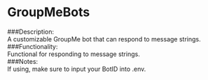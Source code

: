 # GroupMeBots

###Description:  
A customizable GroupMe bot that can respond to message strings.   
###Functionality:  
	Functional for responding to message strings.  
###Notes:  
	If using, make sure to input your BotID into .env.
